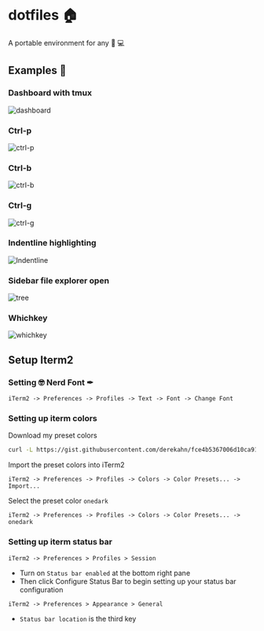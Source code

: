 # dotfiles 🏠

A portable environment for any 🍎 💻

## Examples 📸

### Dashboard with tmux

![dashboard](https://user-images.githubusercontent.com/5381156/195716396-89d62015-fe4b-4ee7-9fb4-7528aca2e768.png)

### Ctrl-p

![ctrl-p](https://user-images.githubusercontent.com/5381156/195716386-f3054216-f14e-4a4b-beb9-f22670ccf71d.png)

### Ctrl-b

![ctrl-b](https://user-images.githubusercontent.com/5381156/195716398-4d074c5a-8ebf-48fe-b1a9-a947b8fb2034.png)

### Ctrl-g

![ctrl-g](https://user-images.githubusercontent.com/5381156/195716392-87e64630-a10d-4e3c-82e6-fef921d6e227.png)

### Indentline highlighting

![Indentline](https://user-images.githubusercontent.com/5381156/195716394-d170f1ba-3744-47bf-8cc7-af4901036979.png)

### Sidebar file explorer open

![tree](https://user-images.githubusercontent.com/5381156/195716390-e764d322-a9ae-489d-bd07-0f41ed2de3dd.png)

### Whichkey

![whichkey](https://user-images.githubusercontent.com/5381156/195716397-c6ca3588-c2a8-400f-8df1-3ac403f9f01d.png)

## Setup Iterm2

### Setting 🤓 Nerd Font ✒

```shell
iTerm2 -> Preferences -> Profiles -> Text -> Font -> Change Font
```

### Setting up iterm colors

Download my preset colors

```bash
curl -L https://gist.githubusercontent.com/derekahn/fce4b5367006d10ca91a171d992999e0/raw/711122aca2f603339d1acc734bef88b2f6f018a3/onedark.itermcolors -o ~/Documents/onedark.itermcolors
```

Import the preset colors into iTerm2

```shell
iTerm2 -> Preferences -> Profiles -> Colors -> Color Presets... -> Import...
```

Select the preset color `onedark`

```shell
iTerm2 -> Preferences -> Profiles -> Colors -> Color Presets... -> onedark
```

### Setting up iterm status bar

```shell
iTerm2 -> Preferences > Profiles > Session
```

- Turn on `Status bar enabled` at the bottom right pane
- Then click Configure Status Bar to begin setting up your status bar configuration

```shell
iTerm2 -> Preferences > Appearance > General
```

- `Status bar location` is the third key
